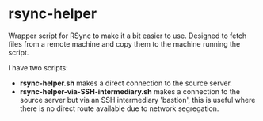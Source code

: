 # rsync-helper
Wrapper script for RSync to make it a bit easier to use. Designed to fetch files from a remote machine and copy them to the machine running the script.

I have two scripts:
- **rsync-helper.sh** makes a direct connection to the source server.
- **rsync-helper-via-SSH-intermediary.sh** makes a connection to the source server but via an SSH intermediary 'bastion', this is useful where there is no direct route available due to network segregation.
